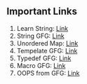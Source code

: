 ## Important Links

1. Learn String: [Link](https://condor.depaul.edu/jmorgan1/215.lecture5b.out.html#:~:text=Strings%20may%20be%20thought%20of,the%20end%20of%20the%20string.)
2. String GFG: [Link](https://www.geeksforgeeks.org/strings-in-cpp/) 
3. Unordered Map: [Link](https://www.geeksforgeeks.org/unordered_map-in-cpp-stl/)
4. Tempelate GFG: [Link](https://www.geeksforgeeks.org/templates-cpp/)
5. Typedef GFG: [Link](https://www.geeksforgeeks.org/typedef-in-c/)
6. Macro GFG: [Link](https://www.geeksforgeeks.org/macros-and-its-types-in-c-cpp/)
7. OOPS from GFG: [Link](https://www.geeksforgeeks.org/object-oriented-programming-in-cpp/)
